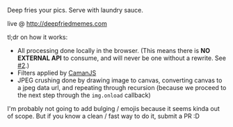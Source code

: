 Deep fries your pics. Serve with laundry sauce.

live @ http://deepfriedmemes.com

tl;dr on how it works:
  - All processing done locally in the browser. (This means there is **NO EXTERNAL API** to consume, and will never be one without a rewrite. See [#2](https://github.com/efskap/deepfriedmemes.com/issues/2#issuecomment-389071629).)
  - Filters applied by [CamanJS](http://camanjs.com/)
  - JPEG crushing done by drawing image to canvas, converting canvas to a jpeg data url, and repeating through recursion (because we proceed to the next step through the `img.onload` callback)
  
I'm probably not going to add bulging / emojis because it seems kinda out of scope. But if you know a clean / fast way to do it, submit a PR :D

